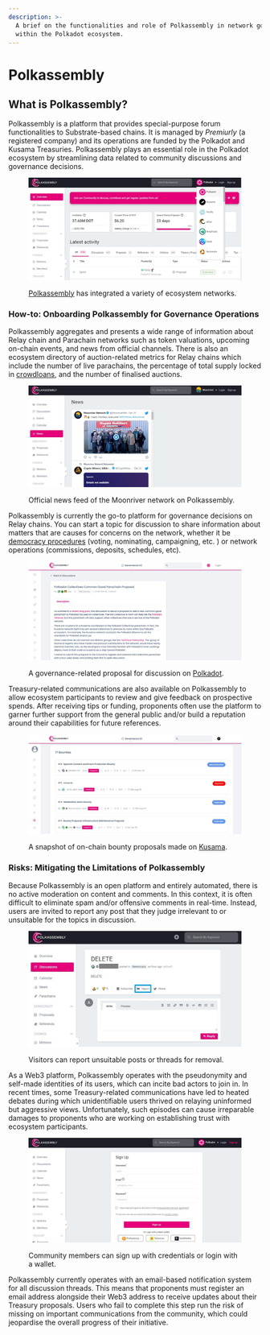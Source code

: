 ```yaml
---
description: >-
  A brief on the functionalities and role of Polkassembly in network governance
  within the Polkadot ecosystem.
---
```


# Polkassembly

## What is Polkassembly?&#x20;

Polkassembly is a platform that provides special-purpose forum functionalities to Substrate-based chains. It is managed by _Premiurly_ (a registered company) and its operations are funded by the Polkadot and Kusama Treasuries. Polkassembly plays an essential role in the Polkadot ecosystem by streamlining data related to community discussions and governance decisions.

<figure><img src="../../.gitbook/assets/S_PNetworks.JPG" alt="The homepage of Polkassembly showing an overview of activities on various Polkadot ecosystem networks."><figcaption><p><a href="https://polkadot.polkassembly.io/">Polkassembly</a> has integrated a variety of ecosystem networks.</p></figcaption></figure>

###

### How-to: Onboarding Polkassembly for Governance Operations

Polkassembly aggregates and presents a wide range of information about Relay chain and Parachain networks such as token valuations, upcoming on-chain events, and news from official channels. There is also an ecosystem directory of auction-related metrics for Relay chains which include the number of live parachains, the percentage of total supply locked in [crowdloans](../3.operations/crowdfunding/crowdloans.md), and the number of finalised auctions.&#x20;

<figure><img src="../../.gitbook/assets/S_PNews.JPG" alt="A sample of Moonriver network&#x27;s news feed on Polkassembly."><figcaption><p>Official news feed of the Moonriver network on Polkassembly.</p></figcaption></figure>

Polkassembly is currently the go-to platform for governance decisions on Relay chains. You can start a topic for discussion to share information about matters that are causes for concerns on the network, whether it be [democracy procedures](../3.operations/voting/democracy-delegation.md) (voting, nominating, campaigning, etc. ) or network operations (commissions, deposits, schedules, etc).&#x20;

<figure><img src="../../.gitbook/assets/S_PDiscussion.JPG" alt="A sample of a Polkadot&#x27;s governance-related proposal opened for discussion on Polkassembly."><figcaption><p>A governance-related proposal for discussion on <a href="https://polkadot.polkassembly.io/post/1318">Polkadot</a>.</p></figcaption></figure>

Treasury-related communications are also available on Polkassembly to allow ecosystem participants to review and give feedback on prospective spends. After receiving tips or funding, proponents often use the platform to garner further support from the general public and/or build a reputation around their capabilities for future references.&#x20;

<figure><img src="../../.gitbook/assets/S_PTreasury (2).JPG" alt="A sample of proposed bounties on Kusama opened for voting and discussion on Polkassembly."><figcaption><p>A snapshot of on-chain bounty proposals made on <a href="https://kusama.polkassembly.io/bounties">Kusama</a>.</p></figcaption></figure>



### Risks: Mitigating the Limitations of Polkassembly

Because Polkassembly is an open platform and entirely automated, there is no active moderation on content and comments. In this context, it is often difficult to eliminate spam and/or offensive comments in real-time. Instead, users are invited to report any post that they judge irrelevant to or unsuitable for the topics in discussion.&#x20;

<figure><img src="../../.gitbook/assets/S_PReport.JPG" alt="An example of how users can report a post on Polkassemby."><figcaption><p>Visitors can report unsuitable posts or threads for removal.</p></figcaption></figure>

As a Web3 platform, Polkassembly operates with the pseudonymity and self-made identities of its users, which can incite bad actors to join in. In recent times, some Treasury-related communications have led to heated debates during which unidentifiable users thrived on relaying uninformed but aggressive views. Unfortunately, such episodes can cause irreparable damages to proponents who are working on establishing trust with ecosystem participants.

<figure><img src="../../.gitbook/assets/S_PRegistration.JPG" alt="The sign-up page of Polkassembly showing various options."><figcaption><p>Community members can sign up with credentials or login with a wallet.</p></figcaption></figure>

Polkassembly currently operates with an email-based notification system for all discussion threads. This means that proponents must register an email address alongside their Web3 address to receive updates about their Treasury proposals. Users who fail to complete this step run the risk of missing on important communications from the community, which could jeopardise the overall progress of their initiative.

